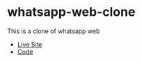 # whatsapp-web-clone

This is a clone of whatsapp web

* [Live Site](https://nofeesahdee.github.io/whatsapp-web-clone/)
* [Code](https://github.com/nofeesahdee/whatsapp-web-clone)
